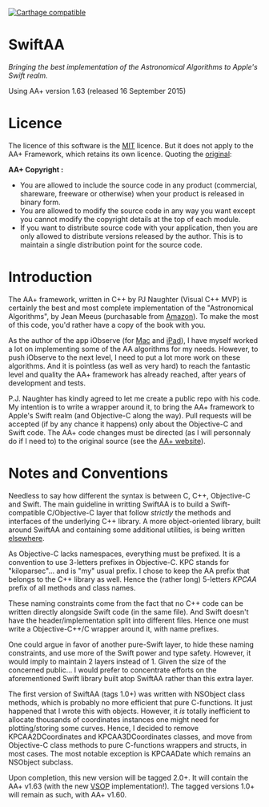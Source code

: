 [![Carthage compatible](https://img.shields.io/badge/Carthage-compatible-4BC51D.svg?style=flat)](https://github.com/onekiloparsec/SwiftAA)

# SwiftAA
*Bringing the best implementation of the Astronomical Algorithms to Apple's Swift realm.*

Using AA+ version 1.63 (released 16 September 2015)

Licence
=======

The licence of this software is the [MIT](http://opensource.org/licenses/MIT) licence. But it does not apply to the AA+ Framework,
which retains its own licence. Quoting the [original](http://www.naughter.com/aa.html):

**AA+ Copyright :** 

* You are allowed to include the source code in any product (commercial, shareware, freeware or otherwise) when your product is released in binary form.
* You are allowed to modify the source code in any way you want except you cannot modify the copyright details at the top of each module.
* If you want to distribute source code with your application, then you are only allowed to distribute versions released by the author. This is to maintain a single distribution point for the source code.

Introduction
============

The AA+ framework, written in C++ by PJ Naughter (Visual C++ MVP) is certainly the best and most complete implementation of the
"Astronomical Algorithms", by Jean Meeus (purchasable from [Amazon](http://www.amazon.com/exec/obidos/tg/detail/-/0943396611/103-5742735-0567011)).
To make the most of this code, you'd rather have a copy of the book with you.

As the author of the app iObserve (for [Mac](http://onekilopars.ec/apps#iobserve) and [iPad](http://www.onekilopars.ec/apps/#iobserve-touch)), I have
myself worked a lot on implementing some of the AA algorithms for my needs. However, to push iObserve to the next level,
I need to put a lot more work on these algorithms. And it is pointless (as well as very hard) to reach the fantastic level and quality the AA+ framework
has already reached, after years of development and tests.

P.J. Naughter has kindly agreed to let me create a public repo with his code. My intention is to write a wrapper around it,
to bring the AA+ framework to Apple's Swift realm (and Objective-C along the way). Pull requests will be accepted (if by any chance
it happens) only about the Objective-C and Swift code. The AA+ code changes must be directed (as I will personnaly do if I need to)
to the original source (see the [AA+ website](http://www.naughter.com/aa.html)).

Notes and Conventions
=====================

Needless to say how different the syntax is between C, C++, Objective-C and Swift. The main guideline in writting SwiftAA
is to build a Swift-compatible C/Objective-C layer that follow *strictly* the methods and interfaces of the underlying
C++ library. A more object-oriented library, built around SwiftAA and containing some additional utilities, 
is being written [elsewhere](https://github.com/onekiloparsec/AstroCocoaKit).

As Objective-C lacks namespaces, everything must be prefixed. It is a convention to use 3-letters prefixes in
Objective-C. KPC stands for "kiloparsec"... and is "my" usual prefix. I chose to keep the AA prefix that belongs to the C++
library as well. Hence the (rather long) 5-letters *KPCAA* prefix of all methods and class names.

These naming constraints come from the fact that no C++ code can be written directly alongside Swift code (in the same file). 
And Swift doesn't have the header/implementation split into different files. Hence one must write a Objective-C++/C wrapper
around it, with name prefixes.

One could argue in favor of another pure-Swift layer, to hide these naming constraints, and use more of the Swift power and
type safety. However, it would imply to maintain 2 layers instead of 1. Given the size of the concerned public... I would
prefer to concentrate efforts on the aforementioned Swift library built atop SwiftAA rather than this extra layer.

The first version of SwiftAA (tags 1.0+) was written with NSObject class methods, which is probably no more efficient that pure C-functions. 
It just happened that I wrote this with objects. However, it *is* totally inefficient to allocate thousands of coordinates instances one might need
for plotting/storing some curves. Hence, I decided to remove KPCAA2DCoordinates and KPCAA3DCoordinates classes, and move from Objective-C
class methods to pure C-functions wrappers and structs, in most cases. The most notable exception is KPCAADate which remains an NSObject subclass.

Upon completion, this new version will be tagged 2.0+. It will contain the AA+ v1.63 (with the new 
[VSOP](https://en.wikipedia.org/wiki/VSOP_(planets)) implementation!). The tagged versions 1.0+ will remain as such, 
with AA+ v1.60.